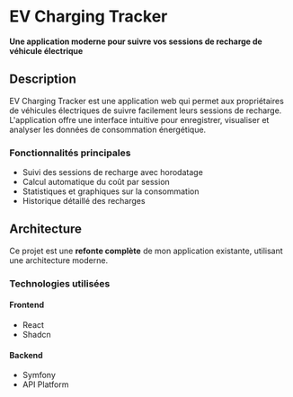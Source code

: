 # EV Charging Tracker

**Une application moderne pour suivre vos sessions de recharge de véhicule électrique**

## Description

EV Charging Tracker est une application web qui permet aux propriétaires de véhicules électriques de suivre facilement leurs sessions de recharge. L'application offre une interface intuitive pour enregistrer, visualiser et analyser les données de consommation énergétique.

### Fonctionnalités principales

- Suivi des sessions de recharge avec horodatage
- Calcul automatique du coût par session
- Statistiques et graphiques sur la consommation
- Historique détaillé des recharges

## Architecture

Ce projet est une **refonte complète** de mon application existante, utilisant une architecture moderne.

### Technologies utilisées

#### Frontend
- React
- Shadcn

#### Backend
- Symfony
- API Platform